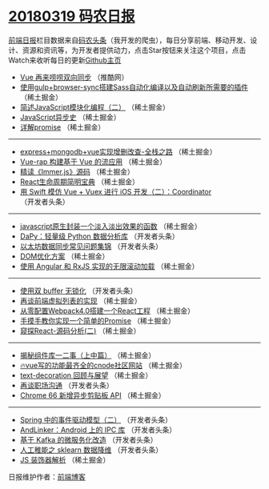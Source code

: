 # [20180319 码农日报](https://toutiao.qdkfweb.cn/date/2018/03/19)

[前端日报](https://qdkfweb.cn/c/news)栏目数据来自[码农头条](https://toutiao.qdkfweb.cn/)（我开发的爬虫），每日分享前端、移动开发、设计、资源和资讯等，为开发者提供动力，点击Star按钮来关注这个项目，点击Watch来收听每日的更新[Github主页](https://github.com/kujian/frontendDaily)
* [Vue 再来唠唠双向同步](https://toutiao.qdkfweb.cn/67627.html) （推酷网）
* [使用gulp+browser-sync搭建Sass自动化编译以及自动刷新所需要的插件](https://toutiao.qdkfweb.cn/67674.html) （稀土掘金）
* [简述JavaScript模块化编程（二）](https://toutiao.qdkfweb.cn/67647.html) （稀土掘金）
* [JavaScript异步史](https://toutiao.qdkfweb.cn/67671.html) （稀土掘金）
* [详解promise](https://toutiao.qdkfweb.cn/67644.html) （稀土掘金）

***
* [express+mongodb+vue实现增删改查-全栈之路](https://toutiao.qdkfweb.cn/67646.html) （稀土掘金）
* [Vue-rap 构建基于 Vue 的流应用](https://toutiao.qdkfweb.cn/67635.html) （稀土掘金）
* [精读《Immer.js》源码](https://toutiao.qdkfweb.cn/67668.html) （稀土掘金）
* [React生命周期简明宝典](https://toutiao.qdkfweb.cn/67638.html) （稀土掘金）
* [用 Swift 模仿 Vue + Vuex 进行 iOS 开发（二）：Coordinator](https://toutiao.qdkfweb.cn/67605.html) （开发者头条）

***
* [javascript原生封装一个淡入淡出效果的函数](https://toutiao.qdkfweb.cn/67645.html) （稀土掘金）
* [DaPy：轻量级 Python 数据分析库](https://toutiao.qdkfweb.cn/67606.html) （开发者头条）
* [以太坊数据同步常见问题集锦](https://toutiao.qdkfweb.cn/67607.html) （开发者头条）
* [DOM优化方案](https://toutiao.qdkfweb.cn/67634.html) （稀土掘金）
* [使用 Angular 和 RxJS 实现的无限滚动加载](https://toutiao.qdkfweb.cn/67666.html) （稀土掘金）

***
* [使用双 buffer 无锁化](https://toutiao.qdkfweb.cn/67601.html) （开发者头条）
* [再谈前端虚拟列表的实现](https://toutiao.qdkfweb.cn/67669.html) （稀土掘金）
* [从零配置Webpack4.0搭建一个React工程](https://toutiao.qdkfweb.cn/67631.html) （稀土掘金）
* [手摸手教你实现一个简单的Promise](https://toutiao.qdkfweb.cn/67640.html) （稀土掘金）
* [窥探React-源码分析(二)](https://toutiao.qdkfweb.cn/67672.html) （稀土掘金）

***
* [揭秘组件库一二事（上中篇）](https://toutiao.qdkfweb.cn/67673.html) （稀土掘金）
* [🔥vue写的功能最齐全的cnode社区网站](https://toutiao.qdkfweb.cn/67633.html) （稀土掘金）
* [text-decoration 回顾与展望](https://toutiao.qdkfweb.cn/67642.html) （稀土掘金）
* [再谈职场沟通](https://toutiao.qdkfweb.cn/67595.html) （开发者头条）
* [Chrome 66 新增异步剪贴板 API](https://toutiao.qdkfweb.cn/67675.html) （稀土掘金）

***
* [Spring 中的事件驱动模型（二）](https://toutiao.qdkfweb.cn/67597.html) （开发者头条）
* [AndLinker：Android 上的 IPC 库](https://toutiao.qdkfweb.cn/67608.html) （开发者头条）
* [基于 Kafka 的微服务化改造](https://toutiao.qdkfweb.cn/67598.html) （开发者头条）
* [人工稚能之 sklearn 数据降维](https://toutiao.qdkfweb.cn/67609.html) （开发者头条）
* [JS 装饰器解析](https://toutiao.qdkfweb.cn/67636.html) （稀土掘金）

日报维护作者：[前端博客](https://qdkfweb.cn/) 